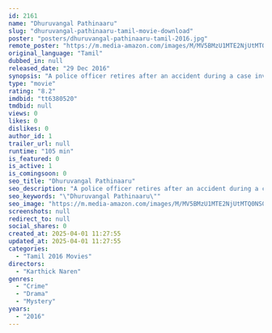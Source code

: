 ```yaml
---
id: 2161
name: "Dhuruvangal Pathinaaru"
slug: "dhuruvangal-pathinaaru-tamil-movie-download"
poster: "posters/dhuruvangal-pathinaaru-tamil-2016.jpg"
remote_poster: "https://m.media-amazon.com/images/M/MV5BMzU1MTE2NjUtMTQ0NS00MzkyLThlOTMtYWQ4ZmUzZGZhZDczXkEyXkFqcGc@._V1_SX300.jpg"
original_language: "Tamil"
dubbed_in: null
released_date: "29 Dec 2016"
synopsis: "A police officer retires after an accident during a case investigation. Years later, he is forced to relive the past as he narrates the story to his friend's son."
type: "movie"
rating: "8.2"
imdbid: "tt6380520"
tmdbid: null
views: 0
likes: 0
dislikes: 0
author_id: 1
trailer_url: null
runtime: "105 min"
is_featured: 0
is_active: 1
is_comingsoon: 0
seo_title: "Dhuruvangal Pathinaaru"
seo_description: "A police officer retires after an accident during a case investigation. Years later, he is forced to relive the past as he narrates the story to his friend's son."
seo_keywords: "\"Dhuruvangal Pathinaaru\""
seo_image: "https://m.media-amazon.com/images/M/MV5BMzU1MTE2NjUtMTQ0NS00MzkyLThlOTMtYWQ4ZmUzZGZhZDczXkEyXkFqcGc@._V1_SX300.jpg"
screenshots: null
redirect_to: null
social_shares: 0
created_at: 2025-04-01 11:27:55
updated_at: 2025-04-01 11:27:55
categories:
  - "Tamil 2016 Movies"
directors:
  - "Karthick Naren"
genres:
  - "Crime"
  - "Drama"
  - "Mystery"
years:
  - "2016"
---
```

